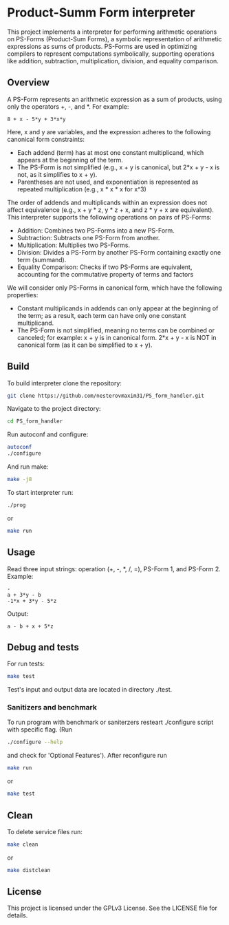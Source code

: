 # Product-Summ Form interpreter
This project implements a interpreter for performing arithmetic operations on PS-Forms (Product-Sum Forms), a symbolic representation of arithmetic expressions as sums of products. PS-Forms are used in optimizing compilers to represent computations symbolically, supporting operations like addition, subtraction, multiplication, division, and equality comparison.

## Overview
A PS-Form represents an arithmetic expression as a sum of products, using only the operators +, -, and *. For example:
```
8 + x - 5*y + 3*x*y
```
Here, x and y are variables, and the expression adheres to the following canonical form constraints:
- Each addend (term) has at most one constant multiplicand, which appears at the beginning of the term.
- The PS-Form is not simplified (e.g., x + y is canonical, but 2*x + y - x is not, as it simplifies to x + y).
- Parentheses are not used, and exponentiation is represented as repeated multiplication (e.g., x * x * x for x^3)

The order of addends and multiplicands within an expression does not affect equivalence (e.g., x + y * z, y * z + x, and z * y + x are equivalent).
This interpreter supports the following operations on pairs of PS-Forms:
- Addition: Combines two PS-Forms into a new PS-Form.
- Subtraction: Subtracts one PS-Form from another.
- Multiplication: Multiplies two PS-Forms.
- Division: Divides a PS-Form by another PS-Form containing exactly one term (summand).
- Equality Comparison: Checks if two PS-Forms are equivalent, accounting for the commutative property of terms and factors

We will consider only PS-Forms in canonical form, which have the following properties:
- Constant multiplicands in addends can only appear at the beginning of the term; as a result, each term can have only one constant multiplicand.
- The PS-Form is not simplified, meaning no terms can be combined or canceled; for example:
x + y is in canonical form. 2*x + y - x is NOT in canonical form (as it can be simplified to x + y).

## Build
To build interpreter clone the repository:
``` bash
git clone https://github.com/nesterovmaxim31/PS_form_handler.git
```
Navigate to the project directory:
```bash
cd PS_form_handler
```
Run autoconf and configure:
``` bash
autoconf
./configure
```
And run make:
``` bash
make -j8
```
To start interpreter run:
```bash
./prog
```
or 
```bash
make run
```

## Usage
Read three input strings: operation (+, -, *, /, =), PS-Form 1, and PS-Form 2.
Example:
```
-
a + 3*y - b
-1*x + 3*y - 5*z
```
Output:
```
a - b + x + 5*z
```

## Debug and tests
For run tests:
```bash
make test
```
Test's input and output data are located in directory ./test.

### Sanitizers and benchmark
To run program with benchmark or saniterzers resteart ./configure script with specific flag. (Run 
```bash
./configure --help
``` 
and check for 'Optional Features').
After reconfigure run 
```bash
make run
```
or
```bash
make test
```
## Clean
To delete service files run:
```bash
make clean
```
or
```bash
make distclean
```

## License
This project is licensed under the GPLv3 License. See the LICENSE file for details.
